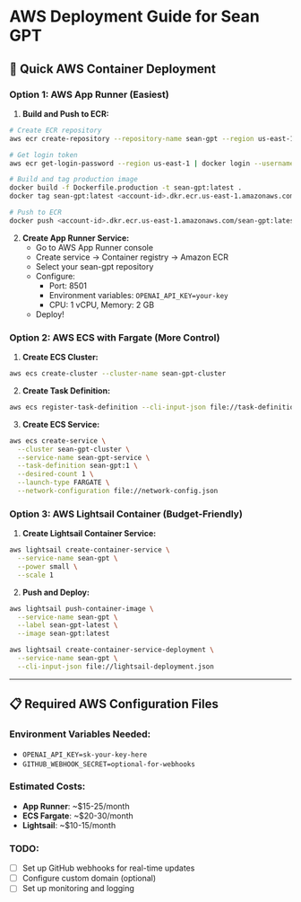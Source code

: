 # AWS Deployment Guide for Sean GPT

## 🚀 Quick AWS Container Deployment

### Option 1: AWS App Runner (Easiest)

1. **Build and Push to ECR:**
```bash
# Create ECR repository
aws ecr create-repository --repository-name sean-gpt --region us-east-1

# Get login token
aws ecr get-login-password --region us-east-1 | docker login --username AWS --password-stdin <account-id>.dkr.ecr.us-east-1.amazonaws.com

# Build and tag production image
docker build -f Dockerfile.production -t sean-gpt:latest .
docker tag sean-gpt:latest <account-id>.dkr.ecr.us-east-1.amazonaws.com/sean-gpt:latest

# Push to ECR
docker push <account-id>.dkr.ecr.us-east-1.amazonaws.com/sean-gpt:latest
```

2. **Create App Runner Service:**
   - Go to AWS App Runner console
   - Create service → Container registry → Amazon ECR
   - Select your sean-gpt repository
   - Configure:
     - Port: 8501
     - Environment variables: `OPENAI_API_KEY=your-key`
     - CPU: 1 vCPU, Memory: 2 GB
   - Deploy!

### Option 2: AWS ECS with Fargate (More Control)

1. **Create ECS Cluster:**
```bash
aws ecs create-cluster --cluster-name sean-gpt-cluster
```

2. **Create Task Definition:**
```bash
aws ecs register-task-definition --cli-input-json file://task-definition.json
```

3. **Create ECS Service:**
```bash
aws ecs create-service \
  --cluster sean-gpt-cluster \
  --service-name sean-gpt-service \
  --task-definition sean-gpt:1 \
  --desired-count 1 \
  --launch-type FARGATE \
  --network-configuration file://network-config.json
```

### Option 3: AWS Lightsail Container (Budget-Friendly)

1. **Create Lightsail Container Service:**
```bash
aws lightsail create-container-service \
  --service-name sean-gpt \
  --power small \
  --scale 1
```

2. **Push and Deploy:**
```bash
aws lightsail push-container-image \
  --service-name sean-gpt \
  --label sean-gpt-latest \
  --image sean-gpt:latest

aws lightsail create-container-service-deployment \
  --service-name sean-gpt \
  --cli-input-json file://lightsail-deployment.json
```

---

## 📋 Required AWS Configuration Files

### Environment Variables Needed:
- `OPENAI_API_KEY=sk-your-key-here`
- `GITHUB_WEBHOOK_SECRET=optional-for-webhooks`

### Estimated Costs:
- **App Runner**: ~$15-25/month
- **ECS Fargate**: ~$20-30/month  
- **Lightsail**: ~$10-15/month

### TODO:
- [ ] Set up GitHub webhooks for real-time updates
- [ ] Configure custom domain (optional)
- [ ] Set up monitoring and logging